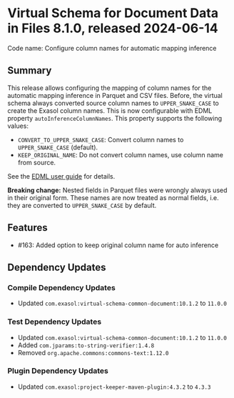 # Virtual Schema for Document Data in Files 8.1.0, released 2024-06-14

Code name: Configure column names for automatic mapping inference

## Summary

This release allows configuring the mapping of column names for the automatic mapping inference in Parquet and CSV files. Before, the virtual schema always converted source column names to `UPPER_SNAKE_CASE` to create the Exasol column names. This is now configurable with EDML property `autoInferenceColumnNames`. This property supports the following values:
* `CONVERT_TO_UPPER_SNAKE_CASE`: Convert column names to `UPPER_SNAKE_CASE` (default).
* `KEEP_ORIGINAL_NAME`: Do not convert column names, use column name from source.

 See the [EDML user guide](https://github.com/exasol/virtual-schema-common-document/blob/main/doc/user_guide/edml_user_guide.md#automatic-mapping-inference) for details.

**Breaking change:** Nested fields in Parquet files were wrongly always used in their original form. These names are now treated as normal fields, i.e. they are converted to `UPPER_SNAKE_CASE` by default.

## Features

* #163: Added option to keep original column name for auto inference

## Dependency Updates

### Compile Dependency Updates

* Updated `com.exasol:virtual-schema-common-document:10.1.2` to `11.0.0`

### Test Dependency Updates

* Updated `com.exasol:virtual-schema-common-document:10.1.2` to `11.0.0`
* Added `com.jparams:to-string-verifier:1.4.8`
* Removed `org.apache.commons:commons-text:1.12.0`

### Plugin Dependency Updates

* Updated `com.exasol:project-keeper-maven-plugin:4.3.2` to `4.3.3`
